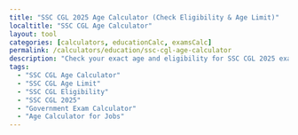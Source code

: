 ```yaml
---
title: "SSC CGL 2025 Age Calculator (Check Eligibility & Age Limit)"
localtitle: "SSC CGL Age Calculator"
layout: tool
categories: [calculators, educationCalc, examsCalc]
permalink: /calculators/education/ssc-cgl-age-calculator
description: "Check your exact age and eligibility for SSC CGL 2025 exam. Our calculator uses the official cutoff date (01-08-2025) and latest age relaxation rules for all posts."
tags:
  - "SSC CGL Age Calculator"
  - "SSC CGL Age Limit"
  - "SSC CGL Eligibility"
  - "SSC CGL 2025"
  - "Government Exam Calculator"
  - "Age Calculator for Jobs"
---
```


<link rel="stylesheet" href="https://cdnjs.cloudflare.com/ajax/libs/font-awesome/6.5.1/css/all.min.css">

<div class="ssc-ac1-wrapper">
    <style>
        /* --- THEME VARIABLES --- */
        :root {
            /* Light Mode (Default) */
            --ssc-bg: #f4f7fc;
            --ssc-surface: #ffffff;
            --ssc-primary: #0056b3;
            --ssc-secondary: #ff9933;
            --ssc-text-dark: #2c3e50;
            --ssc-text-light: #5a6a7a;
            --ssc-border: #dfe7f1;
            --ssc-success: #28a745;
            --ssc-danger: #dc3545;
            --ssc-danger-bg: #f8d7da;
            --ssc-shadow: 0 4px 15px rgba(0, 86, 179, 0.1);
            --ssc-input-bg: #ffffff;
            --ssc-notice-bg: #e6f0ff;
            --ssc-notice-border: #b3d1ff;
            --ssc-detail-item-bg: #fff;
            --ssc-detail-bg: #f9fafb;
        }

        .dark-mode {
            /* Dark Mode Overrides */
            --ssc-bg: #1a202c;
            --ssc-surface: #2d3748;
            --ssc-primary: #63b3ed;
            --ssc-secondary: #f6ad55;
            --ssc-text-dark: #f7fafc;
            --ssc-text-light: #a0aec0;
            --ssc-border: #4a5568;
            --ssc-success: #48bb78;
            --ssc-danger: #f56565;
            --ssc-danger-bg: #4a2121;
            --ssc-shadow: 0 4px 15px rgba(0, 0, 0, 0.2);
            --ssc-input-bg: #4a5568;
            --ssc-notice-bg: #2c3749;
            --ssc-notice-border: #3c4a60;
            --ssc-detail-item-bg: #2d3748;
            --ssc-detail-bg: #1a202c;
        }

        .ssc-ac1-wrapper {
            font-family: 'Poppins', sans-serif;
            background-color: var(--ssc-bg);
            color: var(--ssc-text-dark);
            line-height: 1.6;
            transition: background-color 0.3s ease, color 0.3s ease;
        }

        .ssc-ac1-container {
            max-width: 1280px;
            padding: 1rem 0.5rem;
            position: relative;
        }
        
        /* --- LAYOUT & STRUCTURE --- */
        .ssc-ac1-header { text-align: center; margin-bottom: 2.5rem; }
        .ssc-ac1-header h1 { font-size: 2.25rem; font-weight: 700; color: var(--ssc-primary); }
        .ssc-ac1-header p { font-size: 1.1rem; color: var(--ssc-text-light); }

        .ssc-ac1-main-layout { display: flex; flex-direction: column; gap: 2rem; }
        
        @media (min-width: 1024px) {
            .ssc-ac1-main-layout {
                display: grid;
                grid-template-columns: 1fr 320px;
                gap: 2rem;
                align-items: start;
            }
        }
        
        .ssc-ac1-right-sidebar { display: flex; flex-direction: column; gap: 2rem; }
        @media (min-width: 1024px) {
            .ssc-ac1-right-sidebar { position: sticky; top: 2rem; }
        }
        
        .ssc-ac1-sidebar-card {
            background-color: var(--ssc-surface);
            border-radius: 12px;
            padding: 1.5rem;
            border: 1px solid var(--ssc-border);
            transition: background-color 0.3s ease, border-color 0.3s ease;
        }

        /* --- SIDEBAR CONTENT --- */
        .ac2-ad-placeholder {
            min-height: 250px; display: flex; align-items: center; justify-content: center; flex-direction: column;
            border: 2px dashed var(--ssc-border); text-align: center; color: var(--ssc-text-light); border-radius: 8px;
        }
        .ac2-ad-placeholder i { margin-bottom: 1rem; font-size: 2rem; opacity: 0.5; }

        .ac2-related-tools h3 {
            font-size: 1.25rem; font-weight: 700; margin-bottom: 1.5rem; display: flex; align-items: center; gap: 0.75rem;
            background: linear-gradient(90deg, var(--ssc-secondary), var(--ssc-primary));
            -webkit-background-clip: text; -webkit-text-fill-color: transparent;
        }
        .ac2-related-tools ul { list-style: none; padding: 0; margin: 0; }
        .ac2-related-tools li a {
            display: flex; align-items: center; gap: 1rem; padding: 0.8rem 1rem; border-radius: 8px;
            text-decoration: none; color: var(--ssc-text-dark); transition: background-color 0.2s ease, color 0.2s ease;
        }
        .ac2-related-tools li a:hover {
            background-color: var(--ssc-notice-bg); color: var(--ssc-primary);
        }
        .ac2-related-tools li a i { font-size: 1rem; width: 20px; text-align: center; color: var(--ssc-primary); }

        /* --- CALCULATOR TOOL --- */
        .ssc-ac1-calculator-box {
            background-color: var(--ssc-surface); border-radius: 12px; box-shadow: var(--ssc-shadow);
            padding: 2rem; border: 1px solid var(--ssc-border); transition: all 0.3s ease;
        }
        .ssc-ac1-cutoff-notice {
            text-align: center; background-color: var(--ssc-notice-bg); color: var(--ssc-primary);
            padding: 1rem; border-radius: 8px; margin-bottom: 2rem; font-weight: 600;
            border: 1px solid var(--ssc-notice-border); transition: all 0.3s ease;
        }
        .ssc-ac1-inputs { display: grid; grid-template-columns: 1fr; gap: 1.5rem; }
        @media (min-width: 640px) { .ssc-ac1-inputs { grid-template-columns: 1fr 1fr; } }

        .ssc-ac1-input-group label { font-weight: 600; margin-bottom: 0.5rem; font-size: 0.95rem; }
        .ssc-ac1-input-group input, .ssc-ac1-input-group select {
            width: 100%; padding: 0.75rem; border: 1px solid var(--ssc-border); border-radius: 8px;
            font-family: inherit; font-size: 1rem; color: var(--ssc-text-dark);
            background-color: var(--ssc-input-bg); transition: all 0.3s ease;
        }
        .ssc-ac1-input-group input:focus, .ssc-ac1-input-group select:focus {
            outline: none; border-color: var(--ssc-primary); box-shadow: 0 0 0 3px rgba(0, 86, 179, 0.2);
        }
        
        .ssc-ac1-submit-btn {
            width: 100%; padding: 1rem; margin-top: 1.5rem; font-size: 1.1rem; font-weight: 700;
            color: #fff; background-image: linear-gradient(to right, var(--ssc-secondary), #ff7e00);
            border: none; border-radius: 8px; cursor: pointer; transition: transform 0.2s, box-shadow 0.2s;
        }
        .ssc-ac1-submit-btn:hover { transform: translateY(-2px); box-shadow: 0 6px 20px rgba(255, 153, 51, 0.4); }

        #ssc-error-box {
            display: none;
            margin-top: 1.5rem;
            padding: 1rem;
            color: var(--ssc-danger);
            background-color: var(--ssc-danger-bg);
            border-radius: 8px;
            font-weight: 500;
        }

        /* --- RESULTS --- */
        .ssc-ac1-results { margin-top: 2rem; border-top: 1px dashed var(--ssc-border); padding-top: 2rem; display: none; }
        .ssc-ac1-result-status {
            padding: 1.5rem; border-radius: 12px; text-align: center; font-size: 1.5rem;
            font-weight: 700; margin-bottom: 1.5rem; color: #fff;
        }
        .ssc-ac1-result-status.eligible { background-color: var(--ssc-success); }
        .ssc-ac1-result-status.not-eligible { background-color: var(--ssc-danger); }

        .ssc-ac1-result-details {
            display: grid; grid-template-columns: 1fr; gap: 1rem; background-color: var(--ssc-detail-bg);
            padding: 1.5rem; border-radius: 8px; transition: background-color 0.3s ease;
        }
        @media (min-width: 640px) { .ssc-ac1-result-details { grid-template-columns: 1fr 1fr; } }
        .ssc-ac1-detail-item {
            background-color: var(--ssc-detail-item-bg); padding: 1rem; border-radius: 6px;
            border: 1px solid var(--ssc-border); transition: all 0.3s ease;
        }
        .ssc-ac1-detail-item .label { display: block; font-size: 0.9rem; color: var(--ssc-text-light); margin-bottom: 0.25rem; }
        .ssc-ac1-detail-item .value { font-weight: 600; font-size: 1.1rem; color: var(--ssc-primary); }

        /* --- INFO CONTENT --- */
        .ssc-ac1-content {
            margin-top: 3rem;
            overflow-wrap: break-word;
        }
        .ssc-ac1-content h2, .ssc-ac1-content h3 { color: var(--ssc-primary); font-weight: 700; margin-top: 2rem; margin-bottom: 1rem; }
        .ssc-ac1-content ol, .ssc-ac1-content ul { padding-left: 20px; }
    </style>

    <div class="ssc-ac1-container">
        <div class="ssc-ac1-header">
            <h1>SSC CGL 2025 Age Calculator</h1>
            <p>Check your Age Limit and Eligibility for all posts</p>
        </div>

        <div class="ssc-ac1-main-layout">
            <main class="ssc-ac1-tool-wrapper">
                <div class="ssc-ac1-calculator-box">
                    <div class="ssc-ac1-cutoff-notice">
                        <i class="fas fa-calendar-check"></i> Your age will be calculated as on: <strong>August 1, 2025</strong>
                    </div>

                    <div class="ssc-ac1-inputs">
                        <div class="ssc-ac1-input-group">
                            <label for="ssc-dob">Your Date of Birth</label>
                            <input type="date" id="ssc-dob" required>
                        </div>
                        <div class="ssc-ac1-input-group">
                            <label for="ssc-category">Your Category</label>
                            <select id="ssc-category">
                                <option value="General/EWS">General / EWS</option>
                                <option value="OBC">OBC</option>
                                <option value="SC/ST">SC / ST</option>
                                <option value="PwD (General)">PwD (General)</option>
                                <option value="PwD (OBC)">PwD (OBC)</option>
                                <option value="PwD (SC/ST)">PwD (SC/ST)</option>
                                <option value="Ex-Servicemen">Ex-Servicemen</option>
                                <option value="J&K Domicile">J&K Domicile (1980-1989)</option>
                            </select>
                        </div>
                        <div class="ssc-ac1-input-group" style="grid-column: 1 / -1;">
                            <label for="ssc-post">Select Post Age Group</label>
                            <select id="ssc-post">
                                <option value="18-27">18-27 Years (Auditor, UDC, TA, etc.)</option>
                                <option value="20-30">20-30 Years (ASO, Sub Inspector CBI, etc.)</option>
                                <option value="18-30">18-30 Years (Inspector, AAO, etc.)</option>
                                <option value="18-32">18-32 Years (Junior Statistical Officer)</option>
                            </select>
                        </div>
                    </div>

                    <button id="ssc-submit-btn" class="ssc-ac1-submit-btn">Check Eligibility</button>
                    <div id="ssc-error-box"></div>
                    <div class="ssc-ac1-results" id="ssc-results">
                        <div id="ssc-result-status" class="ssc-ac1-result-status"></div>
                        <div class="ssc-ac1-result-details">
                            <div class="ssc-ac1-detail-item">
                                <span class="label">Your Age as on 01-08-2025</span>
                                <span class="value" id="res-age">--</span>
                            </div>
                            <div class="ssc-ac1-detail-item">
                                <span class="label">Age Relaxation Applied</span>
                                <span class="value" id="res-relaxation">--</span>
                            </div>
                            <div class="ssc-ac1-detail-item">
                                <span class="label">Required Age Limit for Post</span>
                                <span class="value" id="res-age-limit">--</span>
                            </div>
                            <div class="ssc-ac1-detail-item">
                                <span class="label">Eligible DOB Range (for your category)</span>
                                <span class="value" id="res-dob-range">--</span>
                            </div>
                        </div>
                    </div>
                </div>
            </main>

            <aside class="ssc-ac1-right-sidebar">
                <div class="ssc-ac1-sidebar-card">
                    <div class="ac2-ad-placeholder">
                        <i class="fas fa-ad"></i>
                        <strong>Advertisement</strong>
                    </div>
                </div>
                <div class="ssc-ac1-sidebar-card ac2-related-tools">
                    <h3><i class="fas fa-compass-drafting"></i> Explore Tools</h3>
                    <ul>
                        {% assign education_tools = site.tools | where_exp:"item","item.categories contains 'examsCalc'" %}
                        {% for tool in education_tools %}
                            {% unless tool.url == page.url %}
                                <li>
                                    <a href="{{ tool.url | relative_url }}">
                                        <i class="fas fa-percent"></i>{{ tool.localtitle }}
                                    </a>
                                </li>
                            {% endunless %}
                        {% endfor %}
                    </ul>
                </div>
            </aside>
        </div>

        <div class="ssc-ac1-content">
            <h2>Why This SSC Age Calculator is So Important?</h2>
            <p>Hey there future officer! We know how it is. You spend months, maybe years preparing for SSC CGL. The notification comes and your heart start beating fast. But then you see the age limit rules, with all the different dates and categories. It's super confusing right? Many students, they make mistake here and lose their chance.</p>
            <p>So we made this calculator for all you guys who is preparing. No need to do complex maths or read confusing PDF file again and again. Just put your DOB and see if your eligible. It's that easy. We made this calculator with latest rules for 2025 so you can trust it completely.</p>
            
            <h3>How to Use This Tool?</h3>
            <ol>
                <li><strong>Enter Your Birthday:</strong> Just select your real Date of Birth. The one on your 10th class marksheet. No cheating!</li>
                <li><strong>Select Your Category:</strong> Are you General, OBC, SC/ST or something else? Choose it from the list. Age relaxation depends on this a lot.</li>
                <li><strong>Choose Post Group:</strong> Different posts have different age requirement. We group them for you. Just pick the one you are aiming for.</li>
                <li><strong>Click the Button!:</strong> Hit the orange 'Check Eligibility' button and see the magic. You will get instant result.</li>
            </ol>

            <h3>Some Doubts You Might Have</h3>
            <p><strong>What if my birthday is on the cutoff date?</strong><br>
            As per the rules, you are generally eligible. For a post with 18-27 years limit, your not born before 02-08-1998 and not after 01-08-2007. Our tool handles these dates perfectly.</p>
            <p><strong>The DOB range is confusing me.</strong><br>
            Don't worry. The range shown in the result is the official window. If your birthday is between the two dates (including those dates), you are good to go for that post and category. Simple!</p>
            <p><strong>Is this updated for 2025?</strong><br>
            Yes! This calculator use the officialy announced cutoff date of 1st August 2025. When the final notification comes, if there is any change, we will update it fast fast.</p>
            
            <h3>More Than Just Age</h3>
            <p>
                Remember that age is only one part. You also need to have a graduation degree from a recognized university. For some posts like Auditor or AAO, there are specific educational qualifications. So after checking your age here, always go and read the full official notification for educational criteria. Dont miss that part.
            </p>
            <p>
                This journey to become an officer is long. Small things like worrying about eligibility can take up your focus. Use our tool, get the clear answer in one click, and then put all your energy into studying. That's the only way to get your dream job. We wish you all the best!
            </p>
        </div>
    </div>

    <script>
    (function() {
        const dobInput = document.getElementById('ssc-dob');
        const categorySelect = document.getElementById('ssc-category');
        const postSelect = document.getElementById('ssc-post');
        const submitBtn = document.getElementById('ssc-submit-btn');
        const resultsDiv = document.getElementById('ssc-results');
        const errorBox = document.getElementById('ssc-error-box');

        const res = {
            status: document.getElementById('ssc-result-status'),
            age: document.getElementById('res-age'),
            relaxation: document.getElementById('res-relaxation'),
            ageLimit: document.getElementById('res-age-limit'),
            dobRange: document.getElementById('res-dob-range')
        };

        const CALCULATION_DATE = new Date('2025-08-01T00:00:00');

        const POST_DATA = {
            '18-27': { min: 18, max: 27 }, '20-30': { min: 20, max: 30 },
            '18-30': { min: 18, max: 30 }, '18-32': { min: 18, max: 32 }
        };

        const RELAXATION_DATA = {
            'General/EWS': 0, 'OBC': 3, 'SC/ST': 5, 'PwD (General)': 10,
            'PwD (OBC)': 13, 'PwD (SC/ST)': 15, 'Ex-Servicemen': 3, 'J&K Domicile': 5
        };

        function calculateAge(dob) {
            const birthDate = new Date(dob);
            let ageYears = CALCULATION_DATE.getFullYear() - birthDate.getFullYear();
            let ageMonths = CALCULATION_DATE.getMonth() - birthDate.getMonth();
            let ageDays = CALCULATION_DATE.getDate() - birthDate.getDate();

            if (ageDays < 0) {
                ageMonths--;
                ageDays += new Date(CALCULATION_DATE.getFullYear(), CALCULATION_DATE.getMonth(), 0).getDate();
            }
            if (ageMonths < 0) {
                ageYears--;
                ageMonths += 12;
            }
            return { years: ageYears, months: ageMonths, days: ageDays };
        }

        function formatDate(date) {
            const d = new Date(date);
            const day = String(d.getDate()).padStart(2, '0');
            const month = String(d.getMonth() + 1).padStart(2, '0');
            const year = d.getFullYear();
            return `${day}-${month}-${year}`;
        }
        
        function checkEligibility() {
            // Reset UI on every click
            resultsDiv.style.display = 'none';
            if(errorBox) errorBox.style.display = 'none';

            if (!dobInput.value) {
                if(errorBox) {
                    errorBox.textContent = 'Please enter your Date of Birth to check eligibility.';
                    errorBox.style.display = 'block';
                }
                return;
            }

            const selectedPost = postSelect.value;
            const selectedCategory = categorySelect.value;
            const age = calculateAge(dobInput.value);
            const userAge = age.years;
            const postLimits = POST_DATA[selectedPost];
            const relaxation = RELAXATION_DATA[selectedCategory];
            const finalMaxAge = postLimits.max + relaxation;
            const isEligible = userAge >= postLimits.min && userAge <= finalMaxAge;

            const notBornAfter = new Date(CALCULATION_DATE);
            notBornAfter.setFullYear(notBornAfter.getFullYear() - postLimits.min);
            
            const notBornBefore = new Date(CALCULATION_DATE);
            notBornBefore.setFullYear(notBornBefore.getFullYear() - (finalMaxAge + 1));
            notBornBefore.setDate(notBornBefore.getDate() + 1);
            
            resultsDiv.style.display = 'block';
            
            if (isEligible) {
                res.status.textContent = '✅ Congratulations! You are Eligible.';
                res.status.className = 'ssc-ac1-result-status eligible';
            } else {
                res.status.textContent = '❌ Sorry! You are Not Eligible.';
                res.status.className = 'ssc-ac1-result-status not-eligible';
            }

            res.age.textContent = `${age.years} Y, ${age.months} M, ${age.days} D`;
            res.relaxation.textContent = `${relaxation} Years`;
            res.ageLimit.textContent = `${postLimits.min} - ${finalMaxAge} Years`;
            res.dobRange.textContent = `${formatDate(notBornBefore)} to ${formatDate(notBornAfter)}`;
        }

        submitBtn.addEventListener('click', checkEligibility);
    })();
    </script>
</div>